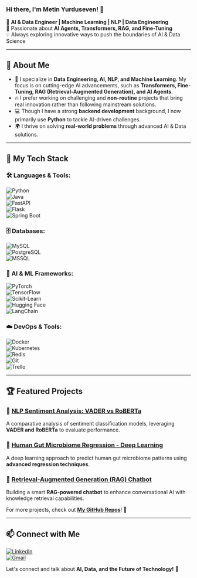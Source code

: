 ### Hi there, I'm Metin Yurduseven! 👋

🚀 **AI & Data Engineer | Machine Learning | NLP | Data Engineering**  
🔬 Passionate about **AI Agents, Transformers, RAG, and Fine-Tuning**  
💡 Always exploring innovative ways to push the boundaries of AI & Data Science  

---

## 🧠 About Me

- 🎯 I specialize in **Data Engineering, AI, NLP, and Machine Learning**. My focus is on cutting-edge AI advancements, such as **Transformers, Fine-Tuning, RAG (Retrieval-Augmented Generation), and AI Agents**.
- 🔥 I prefer working on challenging and **non-routine** projects that bring real innovation rather than following mainstream solutions.
- 💻 Though I have a strong **backend development** background, I now primarily use **Python** to tackle AI-driven challenges.
- 🌍 I thrive on solving **real-world problems** through advanced AI & Data solutions.

---

## 🚀 My Tech Stack

### 🛠 Languages & Tools:

![Python](https://img.shields.io/badge/Python-3776AB?style=for-the-badge&logo=python&logoColor=white)  
![Java](https://img.shields.io/badge/Java-007396?style=for-the-badge&logo=java&logoColor=white)  
![FastAPI](https://img.shields.io/badge/FastAPI-009688?style=for-the-badge&logo=fastapi&logoColor=white)  
![Flask](https://img.shields.io/badge/Flask-000000?style=for-the-badge&logo=flask&logoColor=white)  
![Spring Boot](https://img.shields.io/badge/Spring%20Boot-6DB33F?style=for-the-badge&logo=springboot&logoColor=white)  

### 🗄️ Databases:

![MySQL](https://img.shields.io/badge/MySQL-4479A1?style=for-the-badge&logo=mysql&logoColor=white)  
![PostgreSQL](https://img.shields.io/badge/PostgreSQL-316192?style=for-the-badge&logo=postgresql&logoColor=white)  
![MSSQL](https://img.shields.io/badge/Microsoft%20SQL%20Server-CC2927?style=for-the-badge&logo=microsoftsqlserver&logoColor=white)  

### 🔬 AI & ML Frameworks:

![PyTorch](https://img.shields.io/badge/PyTorch-EE4C2C?style=for-the-badge&logo=pytorch&logoColor=white)  
![TensorFlow](https://img.shields.io/badge/TensorFlow-FF6F00?style=for-the-badge&logo=tensorflow&logoColor=white)  
![Scikit-Learn](https://img.shields.io/badge/ScikitLearn-F7931E?style=for-the-badge&logo=scikitlearn&logoColor=white)  
![Hugging Face](https://img.shields.io/badge/HuggingFace-FFCC00?style=for-the-badge&logo=huggingface&logoColor=black)  
![LangChain](https://img.shields.io/badge/LangChain-00599C?style=for-the-badge)  

### ☁️ DevOps & Tools:

![Docker](https://img.shields.io/badge/Docker-2496ED?style=for-the-badge&logo=docker&logoColor=white)  
![Kubernetes](https://img.shields.io/badge/Kubernetes-326CE5?style=for-the-badge&logo=kubernetes&logoColor=white)  
![Redis](https://img.shields.io/badge/Redis-DC382D?style=for-the-badge&logo=redis&logoColor=white)  
![Git](https://img.shields.io/badge/Git-F05032?style=for-the-badge&logo=git&logoColor=white)  
![Trello](https://img.shields.io/badge/Trello-0052CC?style=for-the-badge&logo=trello&logoColor=white)  

---

## 🏆 Featured Projects

### 🚀 **[NLP Sentiment Analysis: VADER vs RoBERTa](https://github.com/metinyurdev/Nlp_Sentiment_Analysis_Varder_vs_RoBERTa)**
A comparative analysis of sentiment classification models, leveraging **VADER and RoBERTa** to evaluate performance.

### 🦠 **[Human Gut Microbiome Regression - Deep Learning](https://github.com/metinyurdev/Human_Gut_Microbiome_Regression_Deep_Learning)**
A deep learning approach to predict human gut microbiome patterns using **advanced regression techniques**.

### 🔎 **[Retrieval-Augmented Generation (RAG) Chatbot](https://github.com/metinyurdev/Your-RAG-Project)**
Building a smart **RAG-powered chatbot** to enhance conversational AI with knowledge retrieval capabilities.

For more projects, check out **[My GitHub Repos](https://github.com/metinyurdev?tab=repositories)**! 🚀

---

## 📫 Connect with Me

[![LinkedIn](https://img.shields.io/badge/LinkedIn-0077B5?style=for-the-badge&logo=linkedin&logoColor=white)](https://www.linkedin.com/in/metin-yurduseven)  
[![Gmail](https://img.shields.io/badge/Email-D14836?style=for-the-badge&logo=gmail&logoColor=white)](mailto:metin.yrdsvn@gmail.com)  

Let's connect and talk about **AI, Data, and the Future of Technology!** 🚀

